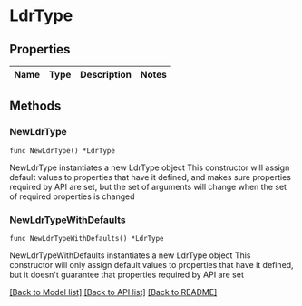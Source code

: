 # LdrType

## Properties

Name | Type | Description | Notes
------------ | ------------- | ------------- | -------------

## Methods

### NewLdrType

`func NewLdrType() *LdrType`

NewLdrType instantiates a new LdrType object
This constructor will assign default values to properties that have it defined,
and makes sure properties required by API are set, but the set of arguments
will change when the set of required properties is changed

### NewLdrTypeWithDefaults

`func NewLdrTypeWithDefaults() *LdrType`

NewLdrTypeWithDefaults instantiates a new LdrType object
This constructor will only assign default values to properties that have it defined,
but it doesn't guarantee that properties required by API are set


[[Back to Model list]](../README.md#documentation-for-models) [[Back to API list]](../README.md#documentation-for-api-endpoints) [[Back to README]](../README.md)


